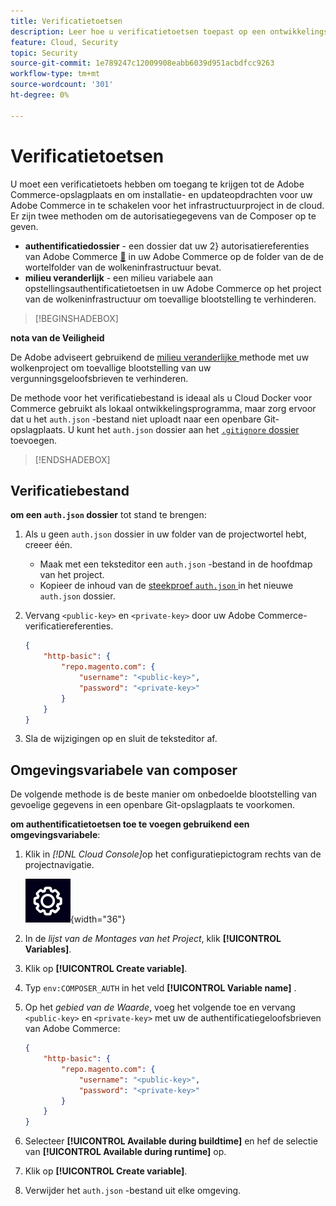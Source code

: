 ```yaml
---
title: Verificatietoetsen
description: Leer hoe u verificatietoetsen toepast op een ontwikkelingsproject in Adobe Commerce op cloudinfrastructuur.
feature: Cloud, Security
topic: Security
source-git-commit: 1e789247c12009908eabb6039d951acbdfcc9263
workflow-type: tm+mt
source-wordcount: '301'
ht-degree: 0%

---
```


# Verificatietoetsen

U moet een verificatietoets hebben om toegang te krijgen tot de Adobe Commerce-opslagplaats en om installatie- en updateopdrachten voor uw Adobe Commerce in te schakelen voor het infrastructuurproject in de cloud. Er zijn twee methoden om de autorisatiegegevens van de Composer op te geven.

- **authentificatiedossier** - een dossier dat uw 2&rbrace; autorisatiereferenties van Adobe Commerce [&#128279;](https://experienceleague.adobe.com/docs/commerce-operations/installation-guide/prerequisites/authentication-keys.html?lang=nl-NL) in uw Adobe Commerce op de folder van de de wortelfolder van de wolkeninfrastructuur bevat.
- **milieu veranderlijk** - een milieu variabele aan opstellingsauthentificatietoetsen in uw Adobe Commerce op het project van de wolkeninfrastructuur om toevallige blootstelling te verhinderen.

>[!BEGINSHADEBOX]

**nota van de Veiligheid**

De Adobe adviseert gebruikend de [ milieu veranderlijke ](#composer-auth-environment-variable) methode met uw wolkenproject om toevallige blootstelling van uw vergunningsgeloofsbrieven te verhinderen.

De methode voor het verificatiebestand is ideaal als u Cloud Docker voor Commerce gebruikt als lokaal ontwikkelingsprogramma, maar zorg ervoor dat u het `auth.json` -bestand niet uploadt naar een openbare Git-opslagplaats. U kunt het `auth.json` dossier aan het [`.gitignore` dossier ](../project/file-structure.md#ignoring-files) toevoegen.

>[!ENDSHADEBOX]

## Verificatiebestand

**om een `auth.json` dossier** tot stand te brengen:

1. Als u geen `auth.json` dossier in uw folder van de projectwortel hebt, creeer één.

   - Maak met een teksteditor een `auth.json` -bestand in de hoofdmap van het project.
   - Kopieer de inhoud van de [ steekproef `auth.json` ](https://github.com/magento/magento2/blob/2.3/auth.json.sample) in het nieuwe `auth.json` dossier.

1. Vervang `<public-key>` en `<private-key>` door uw Adobe Commerce-verificatiereferenties.

   ```json
   {
       "http-basic": {
           "repo.magento.com": {
               "username": "<public-key>",
               "password": "<private-key>"
           }
       }
   }
   ```

1. Sla de wijzigingen op en sluit de teksteditor af.

## Omgevingsvariabele van composer

De volgende methode is de beste manier om onbedoelde blootstelling van gevoelige gegevens in een openbare Git-opslagplaats te voorkomen.

**om authentificatietoetsen toe te voegen gebruikend een omgevingsvariabele**:

1. Klik in _[!DNL Cloud Console]_&#x200B;op het configuratiepictogram rechts van de projectnavigatie.

   ![ vorm project ](../../assets/icon-configure.png){width="36"}

1. In de _lijst van de Montages van het Project_, klik **[!UICONTROL Variables]**.

1. Klik op **[!UICONTROL Create variable]**.

1. Typ `env:COMPOSER_AUTH` in het veld **[!UICONTROL Variable name]** .

1. Op het _gebied van de Waarde_, voeg het volgende toe en vervang `<public-key>` en `<private-key>` met uw de authentificatiegeloofsbrieven van Adobe Commerce:

   ```json
   {
       "http-basic": {
           "repo.magento.com": {
               "username": "<public-key>",
               "password": "<private-key>"
           }
       }
   }
   ```

1. Selecteer **[!UICONTROL Available during buildtime]** en hef de selectie van **[!UICONTROL Available during runtime]** op.

1. Klik op **[!UICONTROL Create variable]**.

1. Verwijder het `auth.json` -bestand uit elke omgeving.
